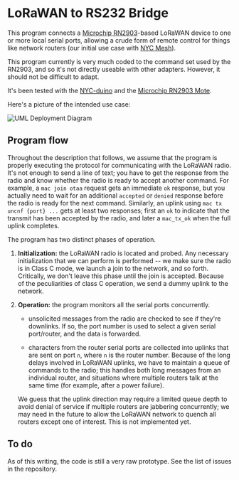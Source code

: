 # LoRaWAN to RS232 Bridge

This program connects a [Microchip RN2903](https://www.microchip.com/en-us/product/RN2903)-based LoRaWAN device to one or more local serial ports, allowing a crude form of remote control for things like network routers (our initial use case with [NYC Mesh](https://www.nycmesh.net)).

This program currently is very much coded to the command set used by the RN2903, and so it's not directly useable with other adapters. However, it should not be difficult to adapt.

It's been tested with the [NYC-duino](https://github.com/things-nyc/nyc-duino) and the [Microchip RN2903 Mote](https://www.microchip.com/en-us/development-tool/DM164139).

Here's a picture of the intended use case:

<!-- see deployment.puml for the source code, or decode the URL -->
![UML Deployment Diagram](https://www.plantuml.com/plantuml/svg/VPDHRzCm4CVV_IbEtSkGQ5W3Um0Xj55UG115eHCFOmzkV6sifRPrTbhrs-EBPzR0LAbgOz_lV__BtVN61qbXsFL2ji4It7aaqTgTimPDW5czd87qK2zFBx_RHlwwhQ2HIjin_iC6F2KQwTqQYOvGwz_cykxdP-Yi3wzIClsCHiFr0ku5G6JcmSwRR--kusbfpHuf8C75GZnC-V8yN_xBL-VvQiBF6Ziasx7MT5gy19GdGFaIK9q0bJ1M8SnM7SAgqsRheS9miFGuGgjL9ThU3YetDsbpeo_yut7T3vYPDMcrnS8TuJ9qseCZkoMvI-rDGRZOsbvbmU2Hvj8v1iOPtphtH0W-mlmJpxXUGa6wA3B25tDbOp0M21_Wgmb81eFWuySnaciKwJTVfuqG_9rkeDOnGHo2C7pNuoQ0tIGCk2KUuaSQQAho_TLREEZGmNvHN5t3HjFk80bZL4LMvb5w92rxa4gwW5G8D0hCQ1kzqdkaNeYfPwr7HumFx1dYKrxGr-p1xTnhXHwSFI15EDYHuc8PoEUJbNfoyiLJQaba3nwqKRgLKQKqOHkqDLn0JikfsFMDmhrk4GXxoOplj2lWYmmIDdrC4z6r_fj1zlrn-h9fHkclb7hCZtaIQG4vmeNovfkOoD94M3uBowcmF2-ideNLL5Zz9qnb5VUTLWhDGzgqQ9XSYtnceVHW41KgSOD63Rl-3m00)

## Program flow

Throughout the description that follows, we assume that the program is properly executing the protocol for communicating with the LoRaWAN radio. It's not enough to send a line of text; you have to get the response from the radio and know whether the radio is ready to accept another command. For example, a `mac join otaa` request gets an immediate `ok` response, but you actually need to wait for an additional `accepted` or `denied` response before the radio is ready for the next command. Similarly, an uplink using `mac tx uncnf {port} ...` gets at least two responses; first an `ok` to indicate that the transmit has been accepted by the radio, and later a `mac_tx_ok` when the full uplink completes.

The program has two distinct phases of operation.

1. **Initialization:** the LoRaWAN radio is located and probed. Any necessary initialization that we can perform is performed -- we make sure the radio is in Class C mode, we launch a join to the network, and so forth. Critically, we don't leave this phase until the join is accepted. Because of the peculiarities of class C operation, we send a dummy uplink to the network.

2. **Operation:** the program monitors all the serial ports concurrently.

   * unsolicited messages from the radio are checked to see if they're downlinks. If so, the port number is used to select a given serial port/router, and the data is forwarded.

   * characters from the router serial ports are collected into uplinks that are sent on port `n`, where `n` is the router number. Because of the long delays involved in LoRaWAN uplinks, we have to maintain a queue of commands to the radio; this handles both long messages from an individual router, and situations where multiple routers talk at the same time (for example, after a power failure).

   We guess that the uplink direction may require a limited queue depth to avoid denial of service if multiple routers are jabbering concurrently; we may need in the future to allow the LoRaWAN network to quench all routers except one of interest. This is not implemented yet.

## To do

As of this writing, the code is still a very raw prototype. See the list of issues in the repository.
